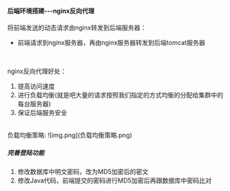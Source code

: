 #### 后端环境搭建---nginx反向代理
将前端发送的动态请求由nginx转发到后端服务器：
* 前端请求到nginx服务器，再由nginx服务器转发到后端tomcat服务器
<br>

nginx反向代理好处：
1. 提高访问速度
2. 进行负载均衡(就是吧大量的请求按照我们指定的方式均衡的分配给集群中的每台服务器)
3. 保证后端服务安全
<br>
负载均衡策略:
![img.png](负载均衡策略.png)

##### 完善登陆功能
1. 修改数据库中明文密码，改为MD5加密后的密文
2. 修改Java代码，前端提交的密码进行MD5加密后再跟数据库中密码比对
